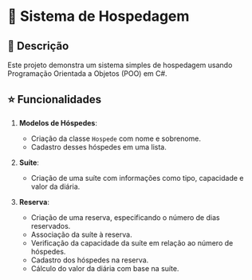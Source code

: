 # 🏨 Sistema de Hospedagem

## 📄 Descrição
Este projeto demonstra um sistema simples de hospedagem usando Programação Orientada a Objetos (POO) em C#.

## ⭐ Funcionalidades

1. **Modelos de Hóspedes**:
   - Criação da classe `Hospede` com nome e sobrenome.
   - Cadastro desses hóspedes em uma lista.

2. **Suíte**:
   - Criação de uma suíte com informações como tipo, capacidade e valor da diária.

3. **Reserva**:
   - Criação de uma reserva, especificando o número de dias reservados.
   - Associação da suíte à reserva.
   - Verificação da capacidade da suíte em relação ao número de hóspedes.
   - Cadastro dos hóspedes na reserva.
   - Cálculo do valor da diária com base na suíte.